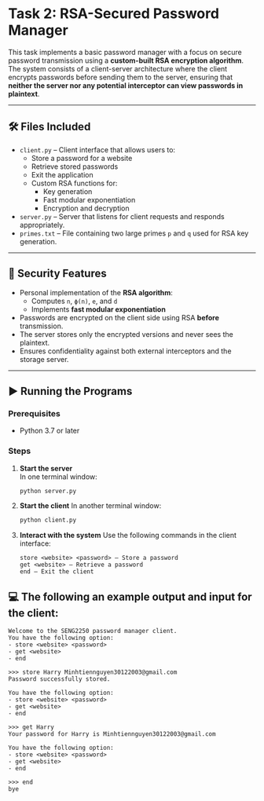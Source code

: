 # Task 2: RSA-Secured Password Manager

This task implements a basic password manager with a focus on secure password transmission using a **custom-built RSA encryption algorithm**. The system consists of a client-server architecture where the client encrypts passwords before sending them to the server, ensuring that **neither the server nor any potential interceptor can view passwords in plaintext**.

---

## 🛠 Files Included

- `client.py` – Client interface that allows users to:
  - Store a password for a website
  - Retrieve stored passwords
  - Exit the application
  - Custom RSA functions for:
    - Key generation
    - Fast modular exponentiation
    - Encryption and decryption
- `server.py` – Server that listens for client requests and responds appropriately.
- `primes.txt` – File containing two large primes `p` and `q` used for RSA key generation.


---

## 🔐 Security Features

- Personal implementation of the **RSA algorithm**:
  - Computes `n`, `ϕ(n)`, `e`, and `d`
  - Implements **fast modular exponentiation**
- Passwords are encrypted on the client side using RSA **before** transmission.
- The server stores only the encrypted versions and never sees the plaintext.
- Ensures confidentiality against both external interceptors and the storage server.

---

## ▶️ Running the Programs

### Prerequisites
- Python 3.7 or later

### Steps

1. **Start the server**  
   In one terminal window:
   ```bash
   python server.py
   ```
2.  **Start the client**
       In another terminal window:
       ```bash
       python client.py
       ```
3. **Interact with the system**
Use the following commands in the client interface:
    ```
    store <website> <password> – Store a password
    get <website> – Retrieve a password
    end – Exit the client
    ```

## 💻 The following an example output and input for the client:
    Welcome to the SENG2250 password manager client.
    You have the following option:
    - store <website> <password>
    - get <website>
    - end
    
    >>> store Harry Minhtiennguyen30122003@gmail.com
    Password successfully stored. 
    
    You have the following option:
    - store <website> <password>
    - get <website>
    - end
    
    >>> get Harry
    Your password for Harry is Minhtiennguyen30122003@gmail.com
    
    You have the following option:
    - store <website> <password>
    - get <website>
    - end
    
    >>> end
    bye
